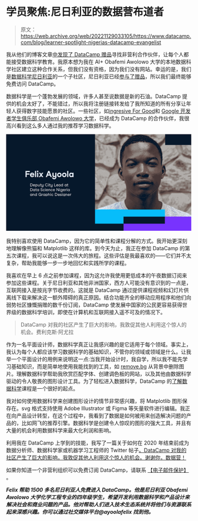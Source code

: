 # 学员聚焦:尼日利亚的数据营布道者

> 原文：<https://web.archive.org/web/20221129033105/https://www.datacamp.com/blog/learner-spotlight-nigerias-datacamp-evangelist>

我从他们的博客文章[中发现了 DataCamp 赠品](https://web.archive.org/web/20221212135912/https://www.datacamp.com/community/blog/free-datacamp-subscriptions)寻找非营利合作伙伴，让每个人都能接受数据科学教育。我原本想为我在 AI+ Obafemi Awolowo 大学的本地数据科学社区建立这种合作关系，但我们没有资格，因为我们没有网站。幸运的是，我们是[数据科学尼日利亚](https://web.archive.org/web/20221212135912/http://www.datasciencenigeria.org/)的一个子社区，尼日利亚已经[参与了赠品](https://web.archive.org/web/20221212135912/https://www.datacamp.com/community/blog/data-science-nigeria)，所以我们最终能够免费访问 DataCamp。

数据科学是一个蓬勃发展的领域，许多人甚至说数据是新的石油。DataCamp 提供的机会太好了，不能错过，所以我将注册链接转发给了我所知道的所有分享让年轻人获得数字技能愿景的社区。一些社区，如[ingresive For Good](https://web.archive.org/web/20221212135912/https://ingressive.org/)和 [Google 开发者学生俱乐部 Obafemi Awolowo 大学](https://web.archive.org/web/20221212135912/https://dscoau.com/)，已经成为 DataCamp 的合作伙伴，我很高兴看到这么多人通过我的推荐学习数据科学。

[![](img/c76198d633f2b5e196325f3e7733623d.png)](https://web.archive.org/web/20221212135912/http://www.datasciencenigeria.org/)

我特别喜欢使用 DataCamp，因为它的简单性和课程分解的方式。我开始更深刻地理解像熊猫和 Matplotlib 这样的库。到今天为止，我正在参加 DataCamp 的第五次课程，我可以说这是一次伟大的旅程。这些评估是我最喜欢的——它们并不太复杂，帮助我能够一步一步地回忆和实践所学的课程。

我喜欢在早上 6 点之前参加课程，因为这允许我使用更低成本的午夜数据订阅来参加这些课程。关于尼日利亚和其他非洲国家，西方人可能没有意识到的一点是，互联网接入是按兆字节收费的。这就是 DataCamp 通过提供课程视频和幻灯片供离线下载来解决这一额外障碍的真正原因。结合功能齐全的移动应用程序和他们向弱势社区慷慨捐赠的数千份订阅，DataCamp 使发展中国家的公民更容易获得世界级的数据科学培训，即使在计算机和互联网接入遥不可及的情况下。

> DataCamp 对我的社区产生了巨大的影响，我敦促其他人利用这个惊人的机会。费利克斯·阿尤拉

作为一名平面设计师，数据科学真正让我感兴趣的是它适用于每个领域。事实上，我认为每个人都应该学习数据科学的基础知识，不管你的领域或领域是什么。让我举一个平面设计的用例来说明这一点:当我开始设计时，我自学，所以我不能先学习基础知识，而是简单地使用我能找到的工具，如 [remove.bg](https://web.archive.org/web/20221212135912/http://remove.bg/) 从背景中删除图片。理解数据科学帮助我欣赏匹配字体、创建调色板的网站，以及其他由数据科学驱动的令人敬畏的图形设计工具。为了轻松进入数据科学，DataCamp 的[了解数据科学](https://web.archive.org/web/20221212135912/https://www.datacamp.com/courses/understanding-data-science)课程是一个很好的起点。

我对如何使用数据科学来创建图形设计的情节非常感兴趣，将 Matplotlib 图形保存在。svg 格式支持使用 Adobe Illustrator 或 Figma 等矢量软件进行编辑。我正在向产品设计转型，在这个过程中，我看到了数据是如何被用来创造解决问题的产品的，比如网飞的推荐引擎。数据科学是创建令人惊叹的图形的强大工具，并且有大量的机会利用数据科学来最大化利润和影响。

利用我在 DataCamp 上学到的技能，我写了一篇关于如何在 2020 年结束前成为数据分析师、数据科学家或机器学习工程师的 Twitter 帖子[。DataCamp 对我的社区产生了巨大的影响，我敦促其他人利用这个惊人的机会。谢谢你，数据营！](https://web.archive.org/web/20221212135912/https://twitter.com/Ayoolafelix/status/1324331120192856064?s=20)

如果你知道一个非营利组织可以免费订阅 DataCamp，请联系 [【电子邮件保护】](/web/20221212135912/https://www.datacamp.com/cdn-cgi/l/email-protection#03646a75666274627a436762776260626e732d606c6e) 。

***Felix 帮助 1500 多名尼日利亚人免费进入 DataCamp。他是尼日利亚 Obafemi Awolowo 大学化学工程专业的四年级学生，希望开发利用数据科学和产品设计来解决社会和商业问题的产品。他对帮助人们进入技术生态系统并将他们与资源联系起来深感兴趣。你可以通过社交媒体平台@ayoolafelix 找到他。***